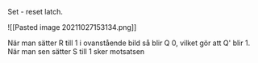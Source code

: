 Set - reset latch. 

![[Pasted image 20211027153134.png]]

När man sätter R till 1 i ovanstående bild så blir Q 0, vilket gör att Q' blir 1.
När man sen sätter S till 1 sker motsatsen
